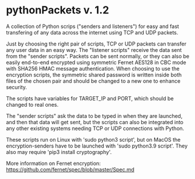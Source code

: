 # pythonPackets v. 1.2

A collection of Python scrips ("senders and listeners") for easy and fast transfering of any data across the internet using TCP and UDP packets.

Just by choosing the right pair of scripts, TCP or UDP packets can transfer any user data in an easy way. The "listener scripts" receive the data sent from the "sender scripts". Packets can be sent normally, or they can also be easily end-to-end encrypted using symmetric Fernet AES128 in CBC mode with SHA256 HMAC message authentication. When choosing to use the encryption scripts, the symmetric shared password is written inside both files of the chosen pair and should be changed to a new one to enhance security.

The scripts have variables for TARGET_IP and PORT, which should be changed to real ones.

The "sender scripts" ask the data to be typed in when they are launched, and then that data will get sent, but the scripts can also be integrated into any other existing systems needing TCP or UDP connections with Python.

These scripts run on Linux with 'sudo python3 script', but on MacOS the encryption-senders have to be launched with 'sudo python3.9 script'.
They also may require 'pip3 install cryptography'.

More information on Fernet encryption: https://github.com/fernet/spec/blob/master/Spec.md

